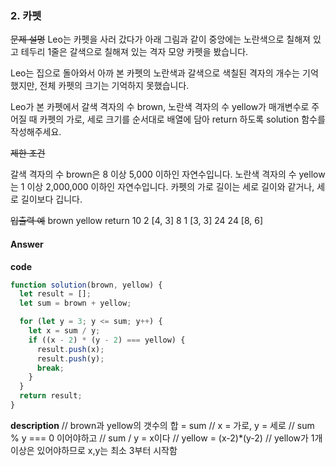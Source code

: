 ### 2. 카펫

~~문제 설명~~
Leo는 카펫을 사러 갔다가 아래 그림과 같이 중앙에는 노란색으로 칠해져 있고 테두리 1줄은 갈색으로 칠해져 있는 격자 모양 카펫을 봤습니다.

Leo는 집으로 돌아와서 아까 본 카펫의 노란색과 갈색으로 색칠된 격자의 개수는 기억했지만, 전체 카펫의 크기는 기억하지 못했습니다.

Leo가 본 카펫에서 갈색 격자의 수 brown, 노란색 격자의 수 yellow가 매개변수로 주어질 때 카펫의 가로, 세로 크기를 순서대로 배열에 담아 return 하도록 solution 함수를 작성해주세요.

~~제한 조건~~

갈색 격자의 수 brown은 8 이상 5,000 이하인 자연수입니다.
노란색 격자의 수 yellow는 1 이상 2,000,000 이하인 자연수입니다.
카펫의 가로 길이는 세로 길이와 같거나, 세로 길이보다 깁니다.

~~입출력 예~~
brown yellow return
10 2 [4, 3]
8 1 [3, 3]
24 24 [8, 6]

#### Answer

**code**

```js
function solution(brown, yellow) {
  let result = [];
  let sum = brown + yellow;

  for (let y = 3; y <= sum; y++) {
    let x = sum / y;
    if ((x - 2) * (y - 2) === yellow) {
      result.push(x);
      result.push(y);
      break;
    }
  }
  return result;
}
```

**description**
// brown과 yellow의 갯수의 합 = sum
// x = 가로, y = 세로
// sum % y === 0 이어야하고
// sum / y = x이다
// yellow = (x-2)\*(y-2)
// yellow가 1개이상은 있어야하므로 x,y는 최소 3부터 시작함
